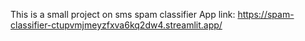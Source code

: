 This is a small project on sms spam classifier 
App link: https://spam-classifier-ctupvmjmeyzfxva6kq2dw4.streamlit.app/
